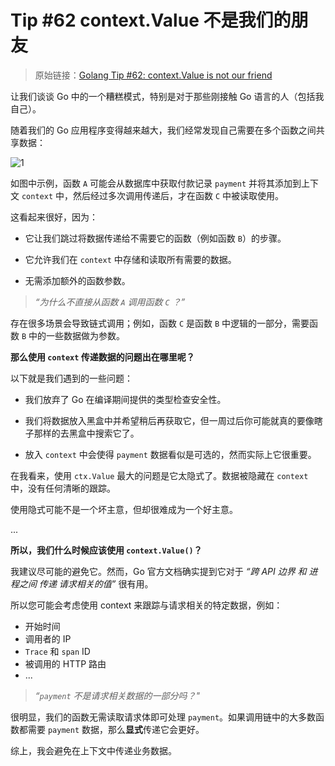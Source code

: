# Tip #62 context.Value 不是我们的朋友

> 原始链接：[Golang Tip #62: context.Value is not our friend](https://twitter.com/func25/status/1773343310465388571)

让我们谈谈 Go 中的一个糟糕模式，特别是对于那些刚接触 Go 语言的人（包括我自己）。

随着我们的 Go 应用程序变得越来越大，我们经常发现自己需要在多个函数之间共享数据：

![1](./images/062/1.png)

如图中示例，函数 `A` 可能会从数据库中获取付款记录 `payment` 并将其添加到上下文 `context` 中，然后经过多次调用传递后，才在函数 `C` 中被读取使用。

这看起来很好，因为：

- 它让我们跳过将数据传递给不需要它的函数（例如函数 `B`）的步骤。

- 它允许我们在 `context` 中存储和读取所有需要的数据。

- 无需添加额外的函数参数。

> _“为什么不直接从函数 `A` 调用函数 `C` ？”_

存在很多场景会导致链式调用；例如，函数 `C` 是函数 `B` 中逻辑的一部分，需要函数 `B` 中的一些数据做为参数。

**那么使用 `context` 传递数据的问题出在哪里呢？**

以下就是我们遇到的一些问题：

- 我们放弃了 Go 在编译期间提供的类型检查安全性。

- 我们将数据放入黑盒中并希望稍后再获取它，但一周过后你可能就真的要像瞎子那样的去黑盒中搜索它了。

- 放入 `context` 中会使得 `payment` 数据看似是可选的，然而实际上它很重要。

在我看来，使用 `ctx.Value` 最大的问题是它太隐式了。数据被隐藏在 `context` 中，没有任何清晰的跟踪。

使用隐式可能不是一个坏主意，但却很难成为一个好主意。

...

**所以，我们什么时候应该使用 `context.Value()`？**

我建议尽可能的避免它。然而，Go 官方文档确实提到它对于 _“跨 API 边界 和 进程之间 传递 请求相关的值”_ 很有用。

所以您可能会考虑使用 context 来跟踪与请求相关的特定数据，例如：

- 开始时间
- 调用者的 IP
- `Trace` 和 `span` ID
- 被调用的 HTTP 路由
- ...

> _“`payment` 不是请求相关数据的一部分吗？"_

很明显，我们的函数无需读取请求体即可处理 `payment`。如果调用链中的大多数函数都需要 `payment` 数据，那么**显式**传递它会更好。

综上，我会避免在上下文中传递业务数据。
